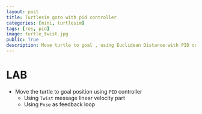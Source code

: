 ```yaml
---
layout: post
title: Turtlesim goto with pid controller
categories: [mini, turtlesim]
tags: [ros, pid]
image: turtle_twist.jpg
public: True
description: Move turtle to goal , using Euclidean Distance with PID controller (using P)
---
```

# LAB
- Move the turtle to goal position using `PID` controller
  - Using `Twist` message linear velocity part
  - Using `Pose` as feedback loop